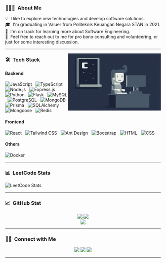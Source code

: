 ### 👨🏻‍💻 &nbsp;About Me

💡 &nbsp;I like to explore new technologies and develop software solutions.\
🎓 &nbsp;I'm graduating in Valuer from Politeknik Keuangan Negara STAN in 2021.\
🌱 &nbsp;I'm on track for learning more about Software Engineering.\
💬 &nbsp;Feel free to reach out to me for pro bono consulting and volunteering, or just for some interesting discussion.

---

<img alt="Night Coding" src="https://raw.githubusercontent.com/AVS1508/AVS1508/master/assets/Night-Coding.gif" align="right"/>

### 🛠 &nbsp;Tech Stack

#### Backend
![JavaScript](https://img.shields.io/badge/-JavaScript-05122A?style=flat&logo=javascript) &nbsp;
![TypeScript](https://img.shields.io/badge/-TypeScript-05122A?style=flat&logo=typescript) &nbsp;
![Node.js](https://img.shields.io/badge/-Node.js-05122A?style=flat&logo=node.js) &nbsp;
![Express.js](https://img.shields.io/badge/-Express.js-05122A?style=flat&logo=expressjs) &nbsp;
![Python](https://img.shields.io/badge/-Python-05122A?style=flat&logo=python) &nbsp;
![Flask](https://img.shields.io/badge/-Flask-05122A?style=flat&logo=flask) &nbsp;
![MySQL](https://img.shields.io/badge/-MySQL-05122A?style=flat&logo=mysql) &nbsp;
![PostgreSQL](https://img.shields.io/badge/-PostgreSQL-05122A?style=flat&logo=postgresql) &nbsp;
![MongoDB](https://img.shields.io/badge/-MongoDB-05122A?style=flat&logo=mongodb) &nbsp;
![Prisma](https://img.shields.io/badge/-Prisma-05122A?style=flat&logo=prisma) &nbsp;
![SQLAlchemy](https://img.shields.io/badge/-SQLAlchemy-05122A?style=flat&logo=sqlalchemy) &nbsp;
![Mongoose](https://img.shields.io/badge/-Mongoose-05122A?style=flat&logo=mongoose) &nbsp;
![Redis](https://img.shields.io/badge/-Redis-05122A?style=flat&logo=redis)

#### Frontend
![React](https://img.shields.io/badge/-React-05122A?style=flat&logo=react) &nbsp;
![Tailwind CSS](https://img.shields.io/badge/-Tailwind%20CSS-05122A?style=flat&logo=tailwind-css) &nbsp;
![Ant Design](https://img.shields.io/badge/-Ant%20Design-05122A?style=flat&logo=ant-design) &nbsp;
![Bootstrap](https://img.shields.io/badge/-Bootstrap-05122A?style=flat&logo=bootstrap&logoColor=563D7C) &nbsp;
![HTML](https://img.shields.io/badge/-HTML-05122A?style=flat&logo=HTML5) &nbsp;
![CSS](https://img.shields.io/badge/-CSS-05122A?style=flat&logo=CSS3&logoColor=1572B6)

#### Others
![Docker](https://img.shields.io/badge/-Docker-05122A?style=flat&logo=docker) &nbsp;

---

### 📊 &nbsp;LeetCode Stats

![LeetCode Stats](https://leetcard.jacoblin.cool/m-istighfar?theme=dark&font=IBM%20Plex%20Sans&ext=heatmap)

---

### 📈 &nbsp;GitHub Stat
<div align="center">
  <a href="https://github.com/m-istighfar">
    <img align="center" src="https://github-readme-stats.vercel.app/api?username=m-istighfar&theme=dark&show_icons=true&hide_border=true&count_private=true" />
  </a>
  <a href="https://github.com/m-istighfar">
    <img align="center" src="https://github-readme-streak-stats.herokuapp.com/?user=m-istighfar&theme=dark&hide_border=true" />
  </a>
</div>
<div align="center">
  <a href="https://github.com/m-istighfar">
    <img align="center" src="https://github-readme-stats.vercel.app/api/top-langs/?username=m-istighfar&theme=dark&show_icons=true&hide_border=true&layout=compact" />
  </a>
</div>



---

### 🤝🏻 &nbsp;Connect with Me

<p align="center">
<a href="mailto:istighfar.amal@gmail.com"><img src="https://img.shields.io/badge/-istighfar.amal%40gmail.com-D14836?style=flat&logo=Gmail&logoColor=white"/></a>
<a href="https://www.linkedin.com/in/m-istighfar/"><img src="https://img.shields.io/badge/-M%20Istighfar%20Amal-0077B5?style=flat&logo=Linkedin&logoColor=white"/></a>
<a href="https://instagram.com/m.istighfar_"><img src="https://img.shields.io/badge/-@m.istighfar__-E4405F?style=flat&logo=Instagram&logoColor=white"/></a>
</p>

---
